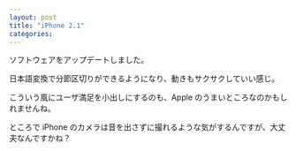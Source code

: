 ```yaml
---
layout: post
title: "iPhone 2.1"
categories:
---
```


ソフトウェアをアップデートしました。

日本語変換で分節区切りができるようになり、動きもサクサクしていい感じ。

こういう風にユーザ満足を小出しにするのも、Apple のうまいところなのかもしれませんね。

ところで iPhone のカメラは音を出さずに撮れるような気がするんですが、大丈夫なんですかね？

